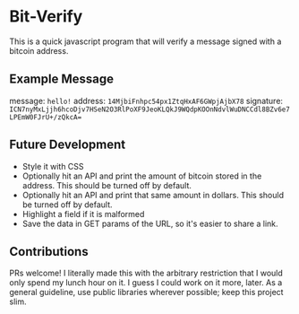 # Bit-Verify

This is a quick javascript program that will verify a message signed with a bitcoin address.

## Example Message

message: `hello!`
address: `14MjbiFnhpc54px1ZtqHxAF6GWpjAjbX78`
signature: `ICN7nyMxLjjh6hcoDjv7HSeN2O3RlPoXF9JeoKLQkJ9WQdpKOOnNdvlWuDNCCdl8BZv6e7LPEmW0FJrU+/zQkcA=`

## Future Development

* Style it with CSS
* Optionally hit an API and print the amount of bitcoin stored in the address. This should
  be turned off by default.
* Optionally hit an API and print that same amount in dollars. This should be turned off
  by default.
* Highlight a field if it is malformed
* Save the data in GET params of the URL, so it's easier to share a link.

## Contributions

PRs welcome! I literally made this with the arbitrary restriction that I would only spend
my lunch hour on it. I guess I could work on it more, later. As a general guideline, use
public libraries wherever possible; keep this project slim.

